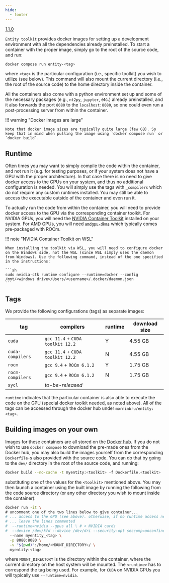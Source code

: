 ```yaml
---
hide:
  - footer
---
```


<a href="https://github.com/entity-toolkit/entity/pull/51">
  <span class="since-version">1.1.0</span>
</a>

`Entity toolkit` provides docker images for setting up a development environment with all the dependencies already preinstalled. To start a container with the proper image, simply go to the root of the source code, and run: 

```sh
docker compose run entity-<tag>
```

where `<tag>` is the particular configuration (i.e., specific toolkit) you wish to utilize (see below). This command will also mount the current directory (i.e., the root of the source code) to the home directory inside the container.

All the containers also come with a python environment set up and some of the necessary packages (e.g., `nt2py`, `jupyter`, etc.) already preinstalled, and it also forwards the port `8080` to the `localhost:8080`, so one could even run a post-processing server from within the container.

!!! warning "Docker images are large"

    Note that docker image sizes are typically quite large (few GB). So keep that in mind when pulling the image using `docker compose run` or `docker build`.

## Runtime

Often times you may want to simply compile the code within the container, and not run it (e.g. for testing purposes, or if your system does not have a GPU with the proper architecture). In that case there is no need to give docker access to the GPUs on your system, and thus no additional configuration is needed. You will simply use the tags with `_compilers` which do not require any custom runtimes installed. You may still be able to access the executable outside of the container and even run it.

To actually run the code from within the container, you will need to provide docker access to the GPU via the corresponding container toolkit. For NVIDIA GPUs, you will need the [NVIDIA Container Toolkit](https://docs.nvidia.com/datacenter/cloud-native/container-toolkit/latest/install-guide.html) installed on your system. For AMD GPUs, you will need [`amdgpu-dkms`](https://rocm.docs.amd.com/projects/install-on-linux/en/latest/how-to/docker.html) which typically comes pre-packaged with ROCm.

!!! note "NVIDIA Container Toolkit on WSL"

    When installing the toolkit via WSL, you will need to configure docker on the Windows side, not the WSL (since WSL simply uses the daemon from Windows). Use the following command, instead of the one specified in the instructions:

    ```sh
    sudo nvidia-ctk runtime configure --runtime=docker --config /mnt/<windows drive>/Users/<username>/.docker/daemon.json
    ```

## Tags

We provide the following configurations (tags) as separate images:

| tag | compilers | runtime | download size |
| --- | --- | --- | --- |
| `cuda` | `gcc 11.4` + `CUDA toolkit 12.2` | Y | 4.55 GB |
| `cuda-compilers` | `gcc 11.4` + `CUDA toolkit 12.2` | N | 4.55 GB |
| `rocm` | `gcc 9.4` + `ROCm 6.1.2` | Y | 1.75 GB |
| `rocm-compilers` | `gcc 9.4` + `ROCm 6.1.2` | N | 1.75 GB |
| `sycl` | *to-be-released* | | |

`runtime` indicates that the particular container is also able to execute the code on the GPU (special docker toolkit needed, as noted above). All of the tags can be accessed through the docker hub under `morninbru/entity:<tag>`.

## Building images on your own

Images for these containers are all stored on the [Docker hub](https://hub.docker.com/repository/docker/morninbru/entity/general). If you do not wish to use `docker compose` to download the pre-made ones from the Docker hub, you may also build the images yourself from the corresponding `Dockerfile`-s also provided with the source code. You can do that by going to the `dev/` directory in the root of the source code, and running: 

```sh
docker build --no-cache -t myentity:<toolkit> -f Dockerfile.<toolkit> .
```

substituting one of the values for the `<toolkit>` mentioned above. You may then launch a container using the built image by running the following from the code source directory (or any other directory you wish to mount inside the container):

```sh
docker run -it \
# uncomment one of the two lines below to give container...
# ... access to the GPU (see above). otherwise, if no runtime access needed...
# ... leave the lines commented
#  --runtime=nvidia --gpus all \ # < NVIDIA cards
#  --device /dev/kfd --device /dev/dri --security-opt seccomp=unconfined \ # < AMD cards
  --name myentity_<tag> \
  -p 8080:8080 \
  -v "$(pwd)":/home/<MOUNT_DIRECTORY>/ \
  myentity:<tag>
```

where `MOUNT_DIRECTORY` is the directory within the container, where the current directory on the host system will be mounted. The `<runtime>` has to correspond the tag being used. For example, for `CUDA` on NVIDIA GPUs you will typically use `--runtime=nvidia`.
